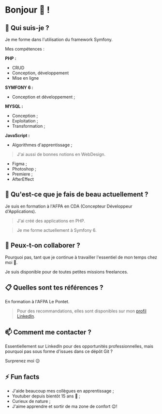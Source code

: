 # Bonjour 👋 !

## 🔭 Qui suis-je ?

Je me forme dans l'utilisation du framework Symfony.


Mes compétences :

__PHP :__

* CRUD
* Conception, développement
* Mise en ligne

__SYMFONY 6 :__

* Conception et développement ;

__MYSQL :__

* Conception ;
* Exploitation ;
* Transformation ;

__JavaScript :__

* Algorithmes d'apprentissage ;

> J'ai aussi de bonnes notions en WebDesign.

* Figma ;
* Photoshop ;
* Premiere ;
* AfterEffect


## 🌱 Qu'est-ce que je fais de beau actuellement ?


Je suis en formation à l'AFPA en CDA (Concepteur Développeur d'Applications).

> J'ai créé des applications en PHP.

> Je me forme actuellement à Symfony 6.


## 👯 Peux-t-on collaborer ?

Pourquoi pas, tant que je continue à travailler l'essentiel de mon temps chez moi 👼.

Je suis disponible pour de toutes petites missions freelances.

## :clipboard: Quelles sont tes références ?

En formation à l'AFPA Le Pontet.

> Pour des recommandations, elles sont disponibles sur mon [profil LinkedIn](https://www.linkedin.com/in/peter-caillat/).

## 📫 Comment me contacter ?

Essentiellement sur LinkedIn pour des opportunités professionnelles, mais pourquoi pas sous forme d'issues dans ce dépôt Git ?

Surprenez moi 😉

## ⚡ Fun facts

* J'aide beaucoup mes collègues en apprentissage ;
* Youtuber depuis bientôt 15 ans 🎵 ;
* Curieux de nature ;
* J'aime apprendre et sortir de ma zone de confort 😉!
